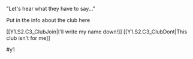 "Let's hear what they have to say..."

Put in the info about the club here

[[Y1.S2.C3_ClubJoin|I'll write my name down!]]
[[Y1.S2.C3_ClubDont|This club isn't for me]]

#y1